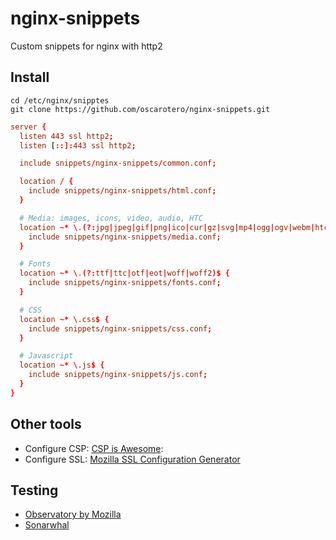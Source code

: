 # nginx-snippets

Custom snippets for nginx with http2

## Install

```
cd /etc/nginx/snipptes
git clone https://github.com/oscarotero/nginx-snippets.git
```

```conf
server {
  listen 443 ssl http2;
  listen [::]:443 ssl http2;

  include snippets/nginx-snippets/common.conf;

  location / {
    include snippets/nginx-snippets/html.conf;
  }

  # Media: images, icons, video, audio, HTC
  location ~* \.(?:jpg|jpeg|gif|png|ico|cur|gz|svg|mp4|ogg|ogv|webm|htc)$ {
    include snippets/nginx-snippets/media.conf;
  }

  # Fonts
  location ~* \.(?:ttf|ttc|otf|eot|woff|woff2)$ {
    include snippets/nginx-snippets/fonts.conf;
  }

  # CSS
  location ~* \.css$ {
    include snippets/nginx-snippets/css.conf;
  }

  # Javascript
  location ~* \.js$ {
    include snippets/nginx-snippets/js.conf;
  }
}
```

## Other tools

- Configure CSP: [CSP is Awesome](https://www.cspisawesome.com/):
- Configure SSL: [Mozilla SSL Configuration Generator](https://mozilla.github.io/server-side-tls/ssl-config-generator/)

## Testing

- [Observatory by Mozilla](https://observatory.mozilla.org/)
- [Sonarwhal](https://sonarwhal.com/)